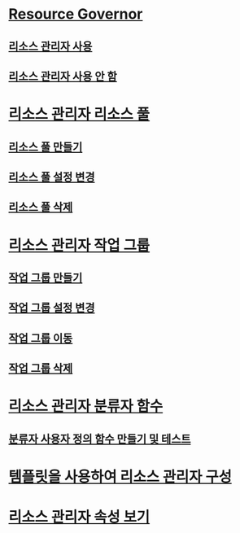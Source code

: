 # [Resource Governor](resource-governor.md)
## [리소스 관리자 사용](enable-resource-governor.md)
## [리소스 관리자 사용 안 함](disable-resource-governor.md)
# [리소스 관리자 리소스 풀](resource-governor-resource-pool.md)
## [리소스 풀 만들기](create-a-resource-pool.md)
## [리소스 풀 설정 변경](change-resource-pool-settings.md)
## [리소스 풀 삭제](delete-a-resource-pool.md)
# [리소스 관리자 작업 그룹](resource-governor-workload-group.md)
## [작업 그룹 만들기](create-a-workload-group.md)
## [작업 그룹 설정 변경](change-workload-group-settings.md)
## [작업 그룹 이동](move-a-workload-group.md)
## [작업 그룹 삭제](delete-a-workload-group.md)
# [리소스 관리자 분류자 함수](resource-governor-classifier-function.md)
## [분류자 사용자 정의 함수 만들기 및 테스트](create-and-test-a-classifier-user-defined-function.md)
# [템플릿을 사용하여 리소스 관리자 구성](configure-resource-governor-using-a-template.md)
# [리소스 관리자 속성 보기](view-resource-governor-properties.md)

